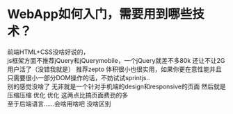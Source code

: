 # WebApp如何入门，需要用到哪些技术？

前端HTML+CSS没啥好说的，  
js框架方面不推荐jQuery和jQuerymobile，一个jQuery就差不多80k 还让不让2G用户活了（没错我就是） 推荐zepto 体积很小也很实用，如果你更在意性能并且只需要很小一部分DOM操作的话，不妨试试sprintjs..  
别的感觉没啥了 无非就是一个针对手机端的design和responsive的页面 然后就是压缩压缩 优化 优化 这两点比搞页面费劲的多  
至于后端语言……会啥用啥吧 没啥区别
